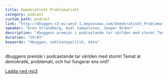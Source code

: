 ```yaml
---
title: Demokratiskt Problematiskt
category: podcast
custom_path: podcast
link: "http://dbuggen.s3-eu-west-1.amazonaws.com/Demokratiskt_Problematiskt_Ep1.mp3"
speaker: "Aron Strandberg, Axel Samuelsson, Jesper Bränn"
description: "dbuggens premiär i podcastande tar världen med storm! Temat är demokratik, problemati, och hur fungerar ens ord?"
duration: "19:03"
keywords: "dbuggen, sektionspolitik, data"
---
```

<script src="/audiojs/audio.min.js"></script>
<script>
  audiojs.events.ready(function() {
    var as = audiojs.createAll();
  });
</script>

dbuggens premiär i podcastande tar världen med storm! Temat är demokratik, problemati, och hur fungerar ens ord?

<audio src="{{ page.link }}" preload="auto"></audio>

<p class="center">
  <a class="center" href="{{ page.link }}">Ladda ned mp3</a>
</p>
